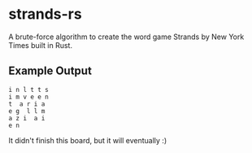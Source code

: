 # strands-rs
A brute-force algorithm to create the word game Strands by New York Times built in Rust.

## Example Output
```shell
i n l t t s 
i m v e e n 
t  a r i a 
e g  l l m 
a z i  a i 
e n
```
It didn't finish this board, but it will eventually :)
